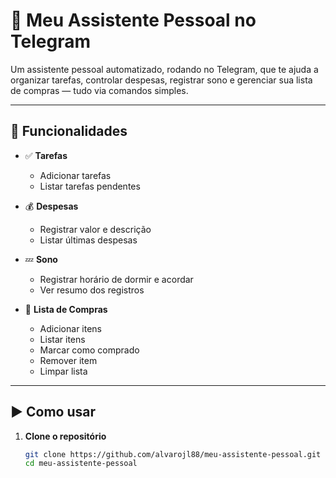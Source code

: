 # 🤖 Meu Assistente Pessoal no Telegram

Um assistente pessoal automatizado, rodando no Telegram, que te ajuda a organizar tarefas, controlar despesas, registrar sono e gerenciar sua lista de compras — tudo via comandos simples.

---

## 🚀 Funcionalidades

- ✅ **Tarefas**
  - Adicionar tarefas
  - Listar tarefas pendentes

- 💰 **Despesas**
  - Registrar valor e descrição
  - Listar últimas despesas

- 💤 **Sono**
  - Registrar horário de dormir e acordar
  - Ver resumo dos registros

- 🛒 **Lista de Compras**
  - Adicionar itens
  - Listar itens
  - Marcar como comprado
  - Remover item
  - Limpar lista

---

## ▶️ Como usar

1. **Clone o repositório**
   ```bash
   git clone https://github.com/alvarojl88/meu-assistente-pessoal.git
   cd meu-assistente-pessoal
